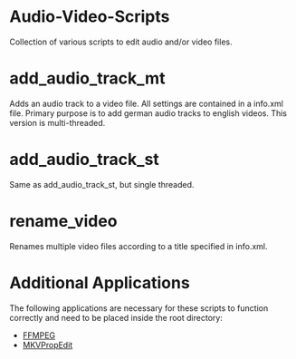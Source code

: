 # Audio-Video-Scripts
Collection of various scripts to edit audio and/or video files.

# add_audio_track_mt
Adds an audio track to a video file. All settings are contained in a info.xml file.
Primary purpose is to add german audio tracks to english videos.
This version is multi-threaded.

# add_audio_track_st
Same as add_audio_track_st, but single threaded.

# rename_video
Renames multiple video files according to a title specified in info.xml.

# Additional Applications
The following applications are necessary for these scripts to function correctly and need to be placed inside the root directory:
  * [FFMPEG](https://ffmpeg.org/)
  * [MKVPropEdit](https://mkvtoolnix.download/index.html)

